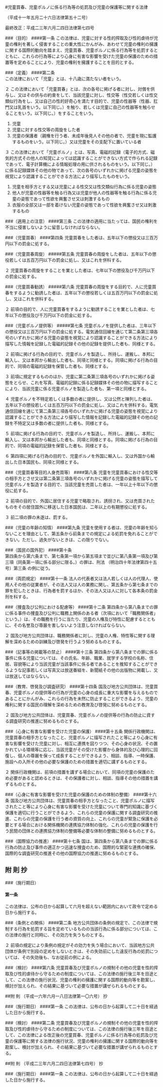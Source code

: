 #児童買春、児童ポルノに係る行為等の処罰及び児童の保護等に関する法律

（平成十一年五月二十六日法律第五十二号）

最終改正：平成二三年六月二四日法律第七四号

###（目的）
####第一条
この法律は、児童に対する性的搾取及び性的虐待が児童の権利を著しく侵害することの重大性にかんがみ、あわせて児童の権利の擁護に関する国際的動向を踏まえ、児童買春、児童ポルノに係る行為等を処罰するとともに、これらの行為等により心身に有害な影響を受けた児童の保護のための措置等を定めることにより、児童の権利を擁護することを目的とする。

###（定義）
####第二条  
この法律において「児童」とは、十八歳に満たない者をいう。

２  この法律において「児童買春」とは、次の各号に掲げる者に対し、対償を供与し、又はその供与の約束をして、当該児童に対し、性交等（性交若しくは性交類似行為をし、又は自己の性的好奇心を満たす目的で、児童の性器等（性器、肛門又は乳首をいう。以下同じ。）を触り、若しくは児童に自己の性器等を触らせることをいう。以下同じ。）をすることをいう。

1. 児童 
2. 児童に対する性交等の周旋をした者
3. 児童の保護者（親権を行う者、未成年後見人その他の者で、児童を現に監護するものをいう。以下同じ。）又は児童をその支配下に置いている者

３  この法律において「児童ポルノ」とは、写真、電磁的記録（電子的方式、磁気的方式その他人の知覚によっては認識することができない方式で作られる記録であって、電子計算機による情報処理の用に供されるものをいう。以下同じ。）に係る記録媒体その他の物であって、次の各号のいずれかに掲げる児童の姿態を視覚により認識することができる方法により描写したものをいう。

1. 児童を相手方とする又は児童による性交又は性交類似行為に係る児童の姿態
2. 他人が児童の性器等を触る行為又は児童が他人の性器等を触る行為に係る児童の姿態であって性欲を興奮させ又は刺激するもの
3. 衣服の全部又は一部を着けない児童の姿態であって性欲を興奮させ又は刺激するもの

###（適用上の注意）
####第三条
この法律の適用に当たっては、国民の権利を不当に侵害しないように留意しなければならない。

###（児童買春）
####第四条
児童買春をした者は、五年以下の懲役又は三百万円以下の罰金に処する。

###（児童買春周旋）
#####第五条
児童買春の周旋をした者は、五年以下の懲役若しくは五百万円以下の罰金に処し、又はこれを併科する。

２  児童買春の周旋をすることを業とした者は、七年以下の懲役及び千万円以下の罰金に処する。

###（児童買春勧誘）
#####第六条
児童買春の周旋をする目的で、人に児童買春をするように勧誘した者は、五年以下の懲役若しくは五百万円以下の罰金に処し、又はこれを併科する。

２  前項の目的で、人に児童買春をするように勧誘することを業とした者は、七年以下の懲役及び千万円以下の罰金に処する。

###（児童ポルノ提供等）
#####第七条
児童ポルノを提供した者は、三年以下の懲役又は三百万円以下の罰金に処する。電気通信回線を通じて第二条第三項各号のいずれかに掲げる児童の姿態を視覚により認識することができる方法により描写した情報を記録した電磁的記録その他の記録を提供した者も、同様とする。

２  前項に掲げる行為の目的で、児童ポルノを製造し、所持し、運搬し、本邦に輸入し、又は本邦から輸出した者も、同項と同様とする。同項に掲げる行為の目的で、同項の電磁的記録を保管した者も、同様とする。

３  前項に規定するもののほか、児童に第二条第三項各号のいずれかに掲げる姿態をとらせ、これを写真、電磁的記録に係る記録媒体その他の物に描写することにより、当該児童に係る児童ポルノを製造した者も、第一項と同様とする。

４  児童ポルノを不特定若しくは多数の者に提供し、又は公然と陳列した者は、五年以下の懲役若しくは五百万円以下の罰金に処し、又はこれを併科する。電気通信回線を通じて第二条第三項各号のいずれかに掲げる児童の姿態を視覚により認識することができる方法により描写した情報を記録した電磁的記録その他の記録を不特定又は多数の者に提供した者も、同様とする。

５  前項に掲げる行為の目的で、児童ポルノを製造し、所持し、運搬し、本邦に輸入し、又は本邦から輸出した者も、同項と同様とする。同項に掲げる行為の目的で、同項の電磁的記録を保管した者も、同様とする。

６  第四項に掲げる行為の目的で、児童ポルノを外国に輸入し、又は外国から輸出した日本国民も、同項と同様とする。

###（児童買春等目的人身売買等）
####第八条
児童を児童買春における性交等の相手方とさせ又は第二条第三項各号のいずれかに掲げる児童の姿態を描写して児童ポルノを製造する目的で、当該児童を売買した者は、一年以上十年以下の懲役に処する。

２  前項の目的で、外国に居住する児童で略取され、誘拐され、又は売買されたものをその居住国外に移送した日本国民は、二年以上の有期懲役に処する。

３  前二項の罪の未遂は、罰する。

###（児童の年齢の知情）
####第九条
児童を使用する者は、児童の年齢を知らないことを理由として、第五条から前条までの規定による処罰を免れることができない。ただし、過失がないときは、この限りでない。

###（国民の国外犯）
####第十条  
第四条から第六条まで、第七条第一項から第五項まで並びに第八条第一項及び第三項（同条第一項に係る部分に限る。）の罪は、刑法 （明治四十年法律第四十五号）第三条 の例に従う。

###（両罰規定）
####第十一条
法人の代表者又は法人若しくは人の代理人、使用人その他の従業者が、その法人又は人の業務に関し、第五条から第七条までの罪を犯したときは、行為者を罰するほか、その法人又は人に対して各本条の罰金刑を科する。

###（捜査及び公判における配慮等）
####第十二条
第四条から第八条までの罪に係る事件の捜査及び公判に職務上関係のある者（次項において「職務関係者」という。）は、その職務を行うに当たり、児童の人権及び特性に配慮するとともに、その名誉及び尊厳を害しないよう注意しなければならない。

２  国及び地方公共団体は、職務関係者に対し、児童の人権、特性等に関する理解を深めるための訓練及び啓発を行うよう努めるものとする。

###（記事等の掲載等の禁止）
####第十三条
第四条から第八条までの罪に係る事件に係る児童については、その氏名、年齢、職業、就学する学校の名称、住居、容貌等により当該児童が当該事件に係る者であることを推知することができるような記事若しくは写真又は放送番組を、新聞紙その他の出版物に掲載し、又は放送してはならない。

###（教育、啓発及び調査研究）
####第十四条
国及び地方公共団体は、児童買春、児童ポルノの提供等の行為が児童の心身の成長に重大な影響を与えるものであることにかんがみ、これらの行為を未然に防止することができるよう、児童の権利に関する国民の理解を深めるための教育及び啓発に努めるものとする。

２  国及び地方公共団体は、児童買春、児童ポルノの提供等の行為の防止に資する調査研究の推進に努めるものとする。

###（心身に有害な影響を受けた児童の保護）
####第十五条
関係行政機関は、児童買春の相手方となったこと、児童ポルノに描写されたこと等により心身に有害な影響を受けた児童に対し、相互に連携を図りつつ、その心身の状況、その置かれている環境等に応じ、当該児童がその受けた影響から身体的及び心理的に回復し、個人の尊厳を保って成長することができるよう、相談、指導、一時保護、施設への入所その他の必要な保護のための措置を適切に講ずるものとする。

２  関係行政機関は、前項の措置を講ずる場合において、同項の児童の保護のため必要があると認めるときは、その保護者に対し、相談、指導その他の措置を講ずるものとする。

###（心身に有害な影響を受けた児童の保護のための体制の整備）
####第十六条
国及び地方公共団体は、児童買春の相手方となったこと、児童ポルノに描写されたこと等により心身に有害な影響を受けた児童について専門的知識に基づく保護を適切に行うことができるよう、これらの児童の保護に関する調査研究の推進、これらの児童の保護を行う者の資質の向上、これらの児童が緊急に保護を必要とする場合における関係機関の連携協力体制の強化、これらの児童の保護を行う民間の団体との連携協力体制の整備等必要な体制の整備に努めるものとする。

###（国際協力の推進）
####第十七条
国は、第四条から第八条までの罪に係る行為の防止及び事件の適正かつ迅速な捜査のため、国際的な緊密な連携の確保、国際的な調査研究の推進その他の国際協力の推進に努めるものとする。

## 附 則 抄

###（施行期日）
#### 第一条
この法律は、公布の日から起算して六月を超えない範囲内において政令で定める日から施行する。

###（条例との関係）
####第二条
地方公共団体の条例の規定で、この法律で規制する行為を処罰する旨を定めているものの当該行為に係る部分については、この法律の施行と同時に、その効力を失うものとする。

２  前項の規定により条例の規定がその効力を失う場合において、当該地方公共団体が条例で別段の定めをしないときは、その失効前にした違反行為の処罰については、その失効後も、なお従前の例による。

###（検討）
####第六条
児童買春及び児童ポルノの規制その他の児童を性的搾取及び性的虐待から守るための制度については、この法律の施行後三年を目途として、この法律の施行状況、児童の権利の擁護に関する国際的動向等を勘案し、検討が加えられ、その結果に基づいて必要な措置が講ぜられるものとする。

##附 則 （平成一六年六月一八日法律第一〇六号） 抄

###（施行期日）
####第一条
この法律は、公布の日から起算して二十日を経過した日から施行する。

###（検討）
####第二条
児童買春及び児童ポルノの規制その他の児童を性的搾取及び性的虐待から守るための制度については、この法律の施行後三年を目途として、この法律による改正後の児童買春、児童ポルノに係る行為等の処罰及び児童の保護等に関する法律の施行状況、児童の権利の擁護に関する国際的動向等を勘案し、検討が加えられ、その結果に基づいて必要な措置が講ぜられるものとする。

##附 則 （平成二三年六月二四日法律第七四号） 抄

###（施行期日）
####第一条
この法律は、公布の日から起算して二十日を経過した日から施行する。

